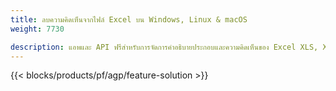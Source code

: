 ```yaml
---
title: ลบความคิดเห็นจากไฟล์ Excel บน Windows, Linux & macOS 
weight: 7730

description: แอพและ API ฟรีสำหรับการจัดการคำอธิบายประกอบและความคิดเห็นของ Excel XLS, XLSX และ ODS
---
```

{{< blocks/products/pf/agp/feature-solution >}} 


